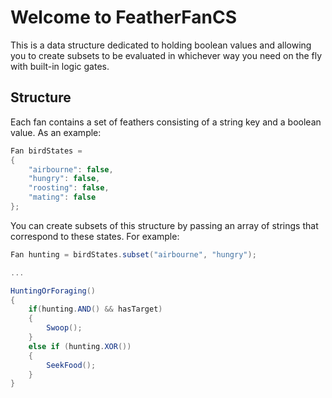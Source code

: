 # Welcome to FeatherFanCS

This is a data structure dedicated to holding boolean values and allowing you to create subsets to be evaluated in whichever way you need on the fly with built-in logic gates.

## Structure

Each fan contains a set of feathers consisting of a string key and a boolean value. As an example:

```csharp
Fan birdStates =
{
    "airbourne": false,
    "hungry": false,
    "roosting": false,
    "mating": false
};
```

You can create subsets of this structure by passing an array of strings that correspond to these states. For example:

```csharp
Fan hunting = birdStates.subset("airbourne", "hungry");

...

HuntingOrForaging()
{
    if(hunting.AND() && hasTarget)
    {
        Swoop();
    }
    else if (hunting.XOR())
    {
        SeekFood();
    }
}
```



